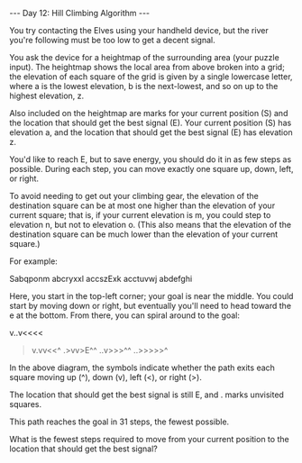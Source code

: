 --- Day 12: Hill Climbing Algorithm ---

You try contacting the Elves using your handheld device, 
but the river you're following must be too low 
to get a decent signal.

You ask the device for a heightmap of the surrounding area 
(your puzzle input). 
The heightmap shows the local area from above broken into a grid; 
the elevation of each square of the grid 
is given by a single lowercase letter, 
where a is the lowest elevation, 
b is the next-lowest, 
and so on up to the highest elevation, z.

Also included on the heightmap 
are marks for your current position (S) 
and the location that should get the best signal (E). 
Your current position (S) 
has elevation a, 
and the location that should get the best signal (E) 
has elevation z.

You'd like to reach E, but to save energy, 
you should do it in as few steps as possible. 
During each step, 
you can move exactly one square up, down, left, or right. 

To avoid needing to get out your climbing gear, 
the elevation of the destination square 
can be at most one higher 
than the elevation of your current square; 
that is, 
if your current elevation is m, 
you could step to elevation n, 
but not to elevation o. 
(This also means that 
the elevation of the destination square 
can be much lower 
than the elevation of your current square.)

For example:

Sabqponm
abcryxxl
accszExk
acctuvwj
abdefghi

Here, you start in the top-left corner; 
your goal is near the middle. 
You could start by moving down or right, 
but eventually you'll need to head toward the e at the bottom. 
From there, you can spiral around to the goal:

v..v<<<<
>v.vv<<^
.>vv>E^^
..v>>>^^
..>>>>>^

In the above diagram, 
the symbols indicate whether 
the path exits each square moving 
up (^), down (v), left (<), or right (>). 

The location that should get the best signal is still E, 
and . marks unvisited squares.

This path reaches the goal in 31 steps, the fewest possible.

What is the fewest steps required 
to move from your current position 
to the location that should get the best signal?


